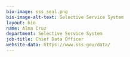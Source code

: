 ```yaml
---
bio-image: sss_seal.png
bio-image-alt-text: Selective Service System
layout: bio
name: Alma Cruz
department: Selective Service System
job-title: Chief Data Officer
website-data: https://www.sss.gov/data/
---
```


